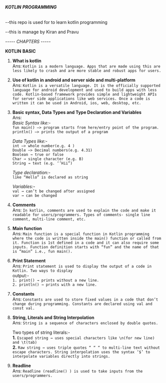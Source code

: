###### **KOTLIN** **PROGRAMMING** #####

--this repo is used for to learn kotlin programming

--this is manage by Kiran and Pravu

----- *CHAPTERS* -----

**KOTLIN** **BASIC**

1. **What is kotlin**<br>
Ans: `Kotlin is a modern language. Apps that are made using this are less likely to crash and are more stable and robust apps for users.`

2. **Use of kotlin in android and server side and multi-platform**<br>
Ans: `Kotlin is a versatile language. It is the officially supported language for android development and used to build apps with less code. Kotlin-based framework provides simple and lightweight APIs for server side applications like web services. Once a code is written it can be used in Android, ios, web, desktop, etc.`

3. **Basic syntax, Data Types and Type Declaration and Variables**<br>
Ans: <br>
    *Basic Syntax like:-*<br>
    `fun main() —> program starts from here/entry point of the program.`<br>
    `println() —> prints the output of a program`

    *Data Types like:-*<br>
    `int —> whole number(e.g. 4 )`<br>
    `Double —> Decimal numbers(e.g. 4.31)`<br>
    `Boolean → true or false`<br>
    `Char → single character (e.g. B)`<br>
    `String → text (e.g. ‘’Hii”)`

    *Type declaration:-*<br>
    `like “Hello” is declared as string`

    *Variables:-*<br>
    `val → can’t be changed after assigned`<br>
    `var → can be changed` 

4. **Comments**<br>
Ans: `In kotlin, comments are used to explain the code and make it readable for users/programmers. Types of comments- single line comment, multi-line comment, etc.`

5. **Main function**<br>
Ans: `Main function is a special function in Kotlin programming where the code is written inside the main() function or called from it. Function is 1st defined in a code and it can also require some inputs. Function definition starts with “fun” and the name of that is “main” i.e., fun main().`

6. **Print Statement**<br>
Ans: `Print statement is used to display the output of a code in Kotlin. Two ways to display`<br>
output:-<br>
`1. print() → prints without a new line.`<br>
`2. println() → prints with a new line.`

7. **Constants**<br>
Ans: `Constants are used to store fixed values in a code that don’t change during programming. Constants are declared using val and const val.`

8. **String, Literals and String Interpolation**<br>
Ans: `String is a sequence of characters enclosed by double quotes.`<br>

   Two types of string literals:-<br> 
   **1.** `Escaped string → uses special characters like \n(for new line) and \t(tab)`<br>
   **2.** `Raw string → uses triple quotes “ “ “ to multi-line text without escape characters. String interpolation uses the syntax ‘$’ to interpolate variables directly into strings.`

9. **Readline**<br>
Ans: `Readline (readline() ) is used to take inputs from the users/programmers.`

